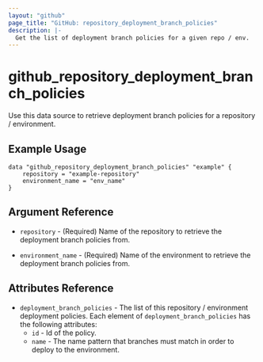 ```yaml
---
layout: "github"
page_title: "GitHub: repository_deployment_branch_policies"
description: |-
  Get the list of deployment branch policies for a given repo / env.
---
```


# github_repository_deployment_branch_policies

Use this data source to retrieve deployment branch policies for a repository / environment.

## Example Usage

```hcl
data "github_repository_deployment_branch_policies" "example" {
    repository = "example-repository"
    environment_name = "env_name"
}
```

## Argument Reference

* `repository` - (Required) Name of the repository to retrieve the deployment branch policies from.

* `environment_name` - (Required) Name of the environment to retrieve the deployment branch policies  from.

## Attributes Reference

* `deployment_branch_policies` - The list of this repository / environment deployment policies. Each element of `deployment_branch_policies` has the following attributes:
    * `id` - Id of the policy.
    * `name` - The name pattern that branches must match in order to deploy to the environment.
